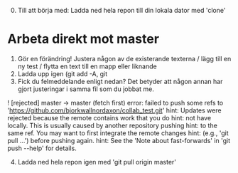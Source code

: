 0. Till att börja med: Ladda ned hela repon till din lokala dator med 'clone'

# Arbeta direkt mot master

1. Gör en förändring! Justera någon av de existerande texterna / lägg till en ny test / flytta en text till en mapp eller liknande
2. Ladda upp igen (git add -A, git 
3. Fick du felmeddelande enligt nedan? Det betyder att någon annan har gjort justeringar i samma fil som du jobbat me.

 ! [rejected]        master -> master (fetch first)
error: failed to push some refs to 'https://github.com/bjorkwallnordaxon/collab_test.git'
hint: Updates were rejected because the remote contains work that you do
hint: not have locally. This is usually caused by another repository pushing
hint: to the same ref. You may want to first integrate the remote changes
hint: (e.g., 'git pull ...') before pushing again.
hint: See the 'Note about fast-forwards' in 'git push --help' for details.

4. Ladda ned hela repon igen med 'git pull origin master'



